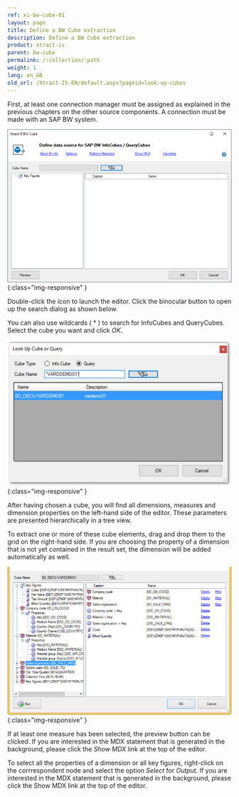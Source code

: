 ```yaml
---
ref: xi-bw-cube-01
layout: page
title: Define a BW Cube extraction
description: Define a BW Cube extraction
product: xtract-is
parent: bw-cube
permalink: /:collection/:path
weight: 1
lang: en_GB
old_url: /Xtract-IS-EN/default.aspx?pageid=look-up-cubes
---
```


First, at least one connection manager must be assigned as explained in the previous chapters on the other source components. A connection must be made with an SAP BW system.

![Bw-Cube-Data-Source](/img/content/Bw-Cube-Data-Source.png){:class="img-responsive" }

Double-click the icon to launch the editor. Click the binocular button to open up the search dialog as shown below.

You can also use wildcards ( * ) to search for InfoCubes and QueryCubes. Select the cube you want and click *OK*.

![Query-LookUp](/img/content/Query-LookUp.png){:class="img-responsive" }

After having chosen a cube, you will find all dimensions, measures and dimension properties on the left-hand side of the editor. These parameters are presented hierarchically in a tree view.

To extract one or more of these cube elements, drag and drop them to the grid on the right-hand side. If you are choosing the property of a dimension that is not yet contained in the result set, the dimension will be added automatically as well.

![Cube-Details](/img/content/Cube-Details.png){:class="img-responsive" }

If at least one measure has been selected, the preview button can be clicked. If you are interested in the MDX statement that is generated in the background, please click the *Show MDX* link at the top of the editor.

To select all the properties of a dimension or all key figures, right-click on the corrrespondent node and select the option *Select* for *Output*.
If you are interested in the MDX statement that is generated in the background, please click the Show MDX link at the top of the editor.